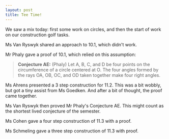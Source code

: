 ```yaml
---
layout: post
title: Tee Time!
---
```


We saw a mix today: first some work on circles, and then the start of work on
our construction golf tasks.

Ms Van Ryswyk shared an approach to 10.1, which didn't work.

Mr Phaly gave a proof of 10.1, which relied on this assumption:

> **Conjecture AE:** (Phaly) Let A, B, C, and D be four points on the circumference
of a circle centered at O. The four angles formed by the rays OA, OB, OC, and OD
taken together make four right angles.

Ms Ahrens presented a 3 step construction for 11.2. This was a bit wobbly, but got
a tiny assist from Ms Goedken. And after a bit of thought, the proof came together.

Ms Van Ryswyk then proved Mr Phaly's Conjecture AE. This might count as the shortest
lived conjecture of the semester.

Ms Cohen gave a four step construction of 11.3 with a proof.

Ms Schmeling gave a three step construction of 11.3 with proof.
